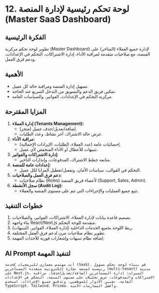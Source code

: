 # 12. لوحة تحكم رئيسية لإدارة المنصة (Master SaaS Dashboard)

## الفكرة الرئيسية
تطوير لوحة تحكم مركزية (Master Dashboard) لإدارة جميع العملاء (المتاجر) على المنصة، مع صلاحيات متقدمة لمراقبة الأداء، إدارة الاشتراكات، التحكم في الإعدادات، ودعم فرق العمل.

## الأهمية
- تسهيل إدارة المنصة ومراقبة حالة كل عميل.
- تمكين فريق الدعم والتسويق من التدخل السريع عند الحاجة.
- مركزية التحكم في الإعدادات، الفواتير، والسياسات العامة.

## المزايا المقترحة
1. **إدارة العملاء (Tenants Management):**
   - إضافة/تعديل/حذف عميل (متجر).
   - عرض حالة الاشتراك، آخر نشاط، وعدد الطلبات.
2. **مراقبة الأداء:**
   - إحصائيات عامة (عدد العملاء، الطلبات، الإيرادات الإجمالية).
   - تنبيهات للأعطال أو الأداء المنخفض لأي عميل.
3. **إدارة الاشتراكات والفواتير:**
   - متابعة خطط الاشتراك، المدفوعات، وإنذارات التأخير.
4. **إعدادات عامة للمنصة:**
   - التحكم في القوالب، سياسات الأمان، وتفعيل/تعطيل المزايا لكل عميل.
5. **دعم فرق العمل والصلاحيات:**
   - نظام صلاحيات (Roles) لأعضاء فريق المنصة (Support, Sales, Admin).
6. **سجل الأنشطة (Audit Log):**
   - تتبع جميع العمليات والإجراءات التي تتم على مستوى المنصة والعملاء.

## خطوات التنفيذ
1. تصميم قاعدة بيانات لإدارة العملاء، الاشتراكات، الفواتير، والصلاحيات.
2. بناء واجهة React/Next.js متقدمة للوحة التحكم.
3. ربط اللوحة بجميع الخدمات الداخلية (إدارة العملاء، الفواتير، التنبيهات).
4. تطوير نظام صلاحيات مرن لدعم فرق العمل المختلفة.
5. إضافة نظام تنبيهات وإشعارات فورية للأحداث المهمة.

## AI Prompt لتنفيذ المهمة
```
أنت مهندس معماري للبرمجيات كخدمة (SaaS). قم ببناء لوحة تحكم مسؤول رئيسية لمنصة تجارة إلكترونية متعددة المستأجرين (multi-tenant) مبنية على Next.js. الميزات: إدارة المستأجرين (إضافة/تعديل/حذف)، مراقبة الاشتراكات والمدفوعات، عرض تحليلات على مستوى المنصة، التحكم في الإعدادات العامة، تعيين الأدوار للموظفين، وتدقيق جميع الإجراءات. استخدم TypeScript، Tailwind، Prisma، وأفضل الممارسات الآمنة.
